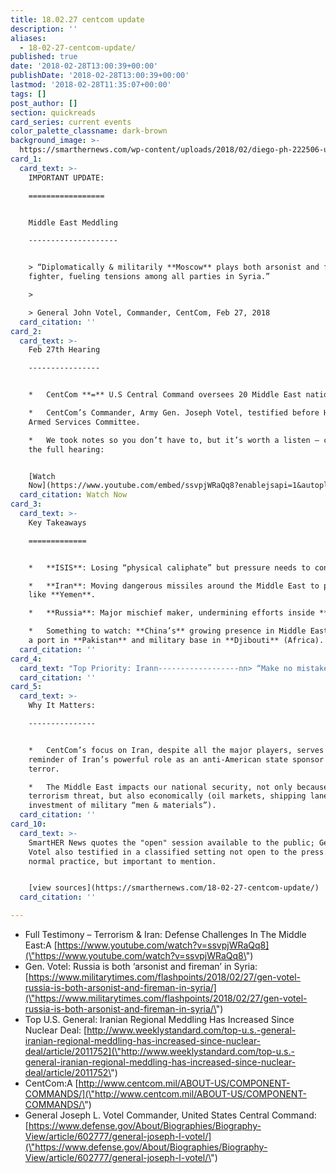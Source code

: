 ```yaml
---
title: 18.02.27 centcom update
description: ''
aliases:
  - 18-02-27-centcom-update/
published: true
date: '2018-02-28T13:00:39+00:00'
publishDate: '2018-02-28T13:00:39+00:00'
lastmod: '2018-02-28T11:35:07+00:00'
tags: []
post_author: []
section: quickreads
card_series: current events
color_palette_classname: dark-brown
background_image: >-
  https://smarthernews.com/wp-content/uploads/2018/02/diego-ph-222506-unsplash-360x360.jpg
card_1:
  card_text: >-
    IMPORTANT UPDATE:

    =================


    Middle East Meddling

    --------------------


    > “Diplomatically & militarily **Moscow** plays both arsonist and fire
    fighter, fueling tensions among all parties in Syria.”

    > 

    > General John Votel, Commander, CentCom, Feb 27, 2018
  card_citation: ''
card_2:
  card_text: >-
    Feb 27th Hearing

    ----------------


    *   CentCom **=** U.S Central Command oversees 20 Middle East nations.

    *   CentCom’s Commander, Army Gen. Joseph Votel, testified before House
    Armed Services Committee.

    *   We took notes so you don’t have to, but it’s worth a listen – check out
    the full hearing:


    [Watch
    Now](https://www.youtube.com/embed/ssvpjWRaQq8?enablejsapi=1&autoplay=1&rel=0)
  card_citation: Watch Now
card_3:
  card_text: >-
    Key Takeaways

    =============


    *   **ISIS**: Losing “physical caliphate” but pressure needs to continue.

    *   **Iran**: Moving dangerous missiles around the Middle East to places
    like **Yemen**.

    *   **Russia**: Major mischief maker, undermining efforts inside **Syria**.

    *   Something to watch: **China’s** growing presence in Middle East, such as
    a port in **Pakistan** and military base in **Djibouti** (Africa).
  card_citation: ''
card_4:
  card_text: "Top Priority: Irann------------------nn> “Make no mistake, while we continue to confront the scourge of terrorism, **Iran**ax19s malignedA actives across the region pose long term threat to stability in this part of the world.”n> n> General Votel, Commander, CentCom, Congressional Testimony Feb 27, 2018"
  card_citation: ''
card_5:
  card_text: >-
    Why It Matters:

    ---------------


    *   CentCom’s focus on Iran, despite all the major players, serves as a
    reminder of Iran’s powerful role as an anti-American state sponsor of
    terror.

    *   The Middle East impacts our national security, not only because of
    terrorism threat, but also economically (oil markets, shipping lanes,
    investment of military “men & materials”).
  card_citation: ''
card_10:
  card_text: >-
    SmartHER News quotes the "open" session available to the public; General
    Votel also testified in a classified setting not open to the press. This is
    normal practice, but important to mention.


    [view sources](https://smarthernews.com/18-02-27-centcom-update/)
  card_citation: ''

---
```

*   Full Testimony – Terrorism & Iran: Defense Challenges In The Middle East:A [https://www.youtube.com/watch?v=ssvpjWRaQq8](\"https://www.youtube.com/watch?v=ssvpjWRaQq8\")
*   Gen. Votel: Russia is both ‘arsonist and fireman’ in Syria: [https://www.militarytimes.com/flashpoints/2018/02/27/gen-votel-russia-is-both-arsonist-and-fireman-in-syria/](\"https://www.militarytimes.com/flashpoints/2018/02/27/gen-votel-russia-is-both-arsonist-and-fireman-in-syria/\")
*   Top U.S. General: Iranian Regional Meddling Has Increased Since Nuclear Deal: [http://www.weeklystandard.com/top-u.s.-general-iranian-regional-meddling-has-increased-since-nuclear-deal/article/2011752](\"http://www.weeklystandard.com/top-u.s.-general-iranian-regional-meddling-has-increased-since-nuclear-deal/article/2011752\")
*   CentCom:A [http://www.centcom.mil/ABOUT-US/COMPONENT-COMMANDS/](\"http://www.centcom.mil/ABOUT-US/COMPONENT-COMMANDS/\")
*   General Joseph L. Votel Commander, United States Central Command: [https://www.defense.gov/About/Biographies/Biography-View/article/602777/general-joseph-l-votel/](\"https://www.defense.gov/About/Biographies/Biography-View/article/602777/general-joseph-l-votel/\")
